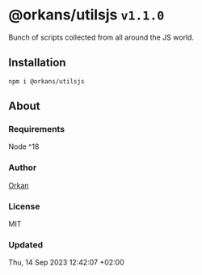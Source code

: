 # @orkans/utilsjs `v1.1.0`
Bunch of scripts collected from all around the JS world.

## Installation
`npm i @orkans/utilsjs`

## About
### Requirements
Node  ^18

### Author
[Orkan](https://github.com/orkan)

### License
MIT

### Updated
Thu, 14 Sep 2023 12:42:07 +02:00
